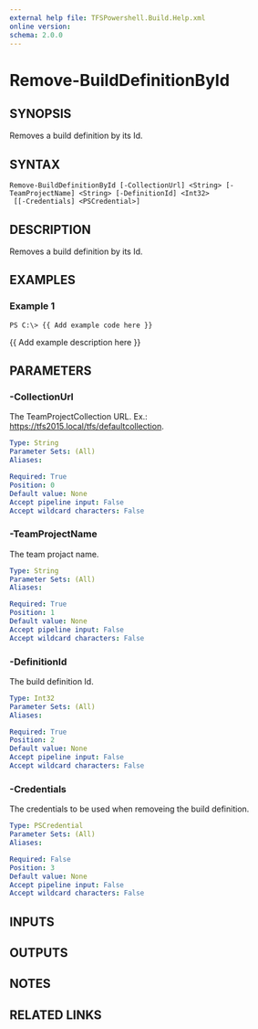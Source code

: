 ```yaml
---
external help file: TFSPowershell.Build.Help.xml
online version: 
schema: 2.0.0
---
```


# Remove-BuildDefinitionById

## SYNOPSIS
Removes a build definition by its Id.

## SYNTAX

```
Remove-BuildDefinitionById [-CollectionUrl] <String> [-TeamProjectName] <String> [-DefinitionId] <Int32>
 [[-Credentials] <PSCredential>]
```

## DESCRIPTION
Removes a build definition by its Id.

## EXAMPLES

### Example 1
```
PS C:\> {{ Add example code here }}
```

{{ Add example description here }}

## PARAMETERS

### -CollectionUrl
The TeamProjectCollection URL.
Ex.: https://tfs2015.local/tfs/defaultcollection.

```yaml
Type: String
Parameter Sets: (All)
Aliases: 

Required: True
Position: 0
Default value: None
Accept pipeline input: False
Accept wildcard characters: False
```

### -TeamProjectName
The team projact name.

```yaml
Type: String
Parameter Sets: (All)
Aliases: 

Required: True
Position: 1
Default value: None
Accept pipeline input: False
Accept wildcard characters: False
```

### -DefinitionId
The build definition Id.

```yaml
Type: Int32
Parameter Sets: (All)
Aliases: 

Required: True
Position: 2
Default value: None
Accept pipeline input: False
Accept wildcard characters: False
```

### -Credentials
The credentials to be used when removeing the build definition.

```yaml
Type: PSCredential
Parameter Sets: (All)
Aliases: 

Required: False
Position: 3
Default value: None
Accept pipeline input: False
Accept wildcard characters: False
```

## INPUTS

## OUTPUTS

## NOTES

## RELATED LINKS

